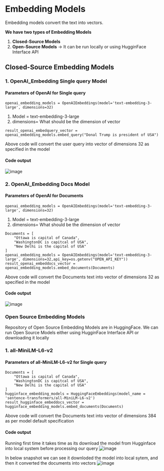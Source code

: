 # Embedding Models 
 Embedding models convert the text into vectors.

******We have two types of Embedding Models******
1. **Closed-Source Models**
2. **Open-Source Models** -> It can be run locally or using HugginFace Interface API

## Closed-Source Embedding Models 

### 1. OpenAI_Embedding Single query Model

#### Parameters of OpenAI for Single query

```openai_embedding_models = OpenAIEmbeddings(model='text-embedding-3-large', dimensions=32)```
1. Model = text-embedding-3-large
2. dimensions= What should be the dimension of vector

```result_openai_embedquery_vector = openai_embedding_models.embed_query("Donal Trump is president of USA")```

Above code will convert the user query into vector of dimensions 32 as specified in the model
#### Code output
![image](https://github.com/user-attachments/assets/3d843624-920b-46dc-89dc-6f2898810de7)

### 2. OpenAI_Embedding Docs Model

#### Parameters of OpenAI for Documents

```openai_embedding_models = OpenAIEmbeddings(model='text-embedding-3-large', dimensions=32)```
1. Model = text-embedding-3-large
2. dimensions= What should be the dimension of vector

```
Documents = [
    "Ottawa is capital of Canada",
    "WashingtonDC is capitcal of USA",
    "New Delhi is the capital of USA"
]
openai_embedding_models = OpenAIEmbeddings(model='text-embedding-3-large', dimensions=32,api_key=os.getenv("OPEN_API_KEY"))
result_openai_embeddocs_vector = openai_embedding_models.embed_documents(Documents)
```

Above code will convert the Documents text into vector of dimensions 32 as specified in the model

#### Code output
![image](https://github.com/user-attachments/assets/1c5ae04d-4d3d-4e33-92a2-650271587973)

### Open Source Embedding Models
Repository of Open Source Embedding Models are in HuggingFace. We can run Open Source Models either using HugginFace Interface API or downloading it locally
### 1. all-MiniLM-L6-v2
#### Parameters of  all-MiniLM-L6-v2 for Single query
```
Documents = [
    "Ottawa is capital of Canada",
    "WashingtonDC is capitcal of USA",
    "New Delhi is the capital of USA"
]
hugginface_embedding_models = HuggingFaceEmbeddings(model_name = 'sentence-transformers/all-MiniLM-L6-v2')
result_hugginface_embeddocs_vector = hugginface_embedding_models.embed_documents(Documents)
```
Above code will convert the Documents text into vector of dimensions 384 as per model default specification

#### Code output
Running first time it takes time as its download the model from Hugginface into local system before processing our query
![image](https://github.com/user-attachments/assets/9de11104-c841-4fb5-98e7-e9936de38120)

In below snapshot we can see it downloded the model into local sytem, and then it converted the documents into vectors
![image](https://github.com/user-attachments/assets/aba1ddb0-a5d0-4133-8cd0-43a9406091c0)


